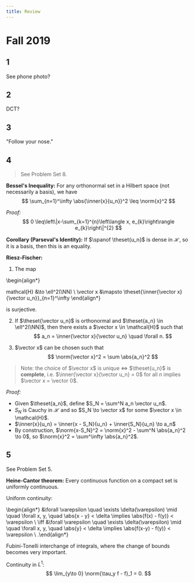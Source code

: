 ```yaml
---
title: Review
---
```


# Fall 2019


## 1

See phone photo?

## 2

DCT?

## 3

"Follow your nose."

## 4

> See Problem Set 8.

**Bessel's Inequality:**
For any orthonormal set in a Hilbert space (not necessarily a basis), we have
$$
\sum_{n=1}^\infty \abs{\inner{x}{u_n}}^2 \leq \norm{x}^2
$$

*Proof:*
$$
0 \leq\left\|x-\sum_{k=1}^{n}\left\langle x, e_{k}\right\rangle e_{k}\right\|^{2}
$$

**Corollary (Parseval's Identity):**
If $\spanof \theset{u_n}$ is dense in $\mathcal{H}$, so it is a basis, then this is an equality.

**Riesz-Fischer:**

1. The map

\begin{align*}

mathcal{H} &\to \ell^2(\NN) \\
\vector x &\mapsto \theset{\inner{\vector x}{\vector u_n}}_{n=1}^\infty
\end{align*}

is surjective.

2. If $\theset{\vector u_n}$ is orthonormal and $\theset{a_n} \in \ell^2(\NN)$, then there exists a $\vector x \in \mathcal{H}$ such that
$$
a_n = \inner{\vector x}{\vector u_n} \quad \forall n.
$$

3. $\vector x$ can be chosen such that
$$
\norm{\vector x}^2 = \sum \abs{a_n}^2
$$

> Note: the choice of $\vector x$ is unique $\iff$ $\theset{u_n}$ is **complete**, i.e. $\inner{\vector x}{\vector u_n} = 0$ for all $n$ implies $\vector x = \vector 0$.

*Proof:*

- Given $\theset{a_n}$, define $S_N = \sum^N a_n \vector u_n$.
- $S_N$ is Cauchy in $\mathcal{H}$ and so $S_N \to \vector x$ for some $\vector x \in \mathcal{H}$.
- $\inner{x}{u_n} = \inner{x - S_N}{u_n} + \inner{S_N}{u_n} \to a_n$
- By construction, $\norm{x-S_N}^2 = \norm{x}^2 - \sum^N \abs{a_n}^2 \to 0$, so $\norm{x}^2 = \sum^\infty \abs{a_n}^2$.

## 5

See Problem Set 5.

**Heine-Cantor theorem:**
Every continuous function on a compact set is uniformly continuous.

Uniform continuity:

\begin{align*}
    &\forall \varepsilon \quad \exists \delta(\varepsilon) \mid \quad \forall x, y, \quad \abs{x - y} < \delta \implies \abs{f(x) - f(y)} < \varepsilon \\
 \iff &\forall \varepsilon \quad \exists \delta(\varepsilon) \mid \quad \forall x, y, \quad \abs{y} < \delta \implies \abs{f(x-y) - f(y)} < \varepsilon \\
.\end{align*}

Fubini-Tonelli interchange of integrals, where the change of bounds becomes very important.

Continuity in $L^1$: 
$$
\lim_{y\to 0} \norm{\tau_y f - f}_1 = 0.
$$



